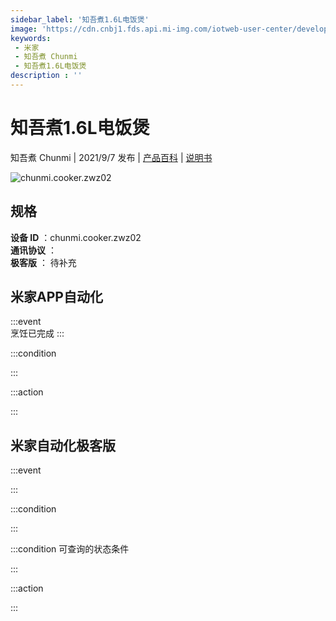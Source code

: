 ```yaml
---
sidebar_label: '知吾煮1.6L电饭煲'
image: 'https://cdn.cnbj1.fds.api.mi-img.com/iotweb-user-center/developer_1679048030724cje2AaUL.png?GalaxyAccessKeyId=AKVGLQWBOVIRQ3XLEW&Expires=9223372036854775807&Signature=UllvXAwwmb6zVtP+DgswWElcrmI='
keywords: 
 - 米家
 - 知吾煮 Chunmi
 - 知吾煮1.6L电饭煲
description : ''
---
```

# 知吾煮1.6L电饭煲

知吾煮 Chunmi | 2021/9/7 发布 | [产品百科](https://home.mi.com/webapp/content/baike/product/index.html?model=chunmi.cooker.zwz02/) | [说明书](https://home.mi.com/views/introduction.html?model=chunmi.cooker.zwz02&region=cn)

![chunmi.cooker.zwz02](https://cdn.cnbj1.fds.api.mi-img.com/iotweb-user-center/developer_1679048030724cje2AaUL.png?GalaxyAccessKeyId=AKVGLQWBOVIRQ3XLEW&Expires=9223372036854775807&Signature=UllvXAwwmb6zVtP+DgswWElcrmI=)

## 规格  
> 
**设备 ID** ：chunmi.cooker.zwz02  
**通讯协议** ：  
**极客版**  ： 待补充 


## 米家APP自动化  

:::event  
烹饪已完成
:::

:::condition  

:::

:::action   

:::

## 米家自动化极客版  

:::event  

:::

:::condition  

:::

:::condition 可查询的状态条件  

:::

:::action  

:::

        
